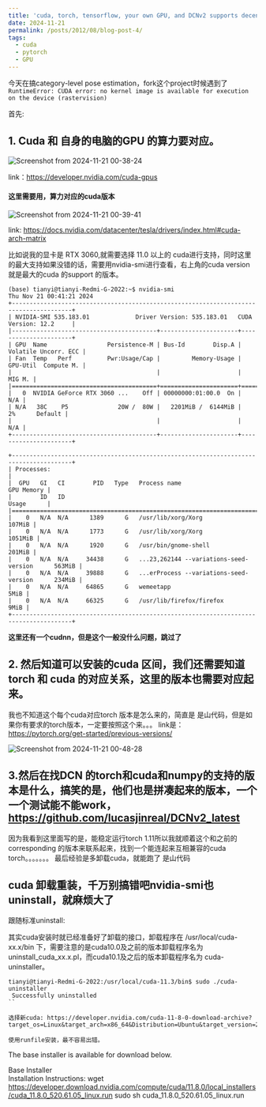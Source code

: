 ```yaml
---
title: 'cuda, torch, tensorflow, your own GPU, and DCNv2 supports decent pytorch such as torch'
date: 2024-11-21
permalink: /posts/2012/08/blog-post-4/
tags:
  - cuda
  - pytorch
  - GPU
---
```


今天在搞category-level pose estimation，fork这个project时候遇到了 `RuntimeError: CUDA error: no kernel image is available for execution on the device (rastervision)`

首先:

## 1. Cuda 和 自身的电脑的GPU 的算力要对应。

![Screenshot from 2024-11-21 00-38-24](https://github.com/user-attachments/assets/6d7774e0-95ca-4bd4-9acc-9b661469d075)

link：https://developer.nvidia.com/cuda-gpus

#### 这里需要用，算力对应的cuda版本 

![Screenshot from 2024-11-21 00-39-41](https://github.com/user-attachments/assets/6abd215d-f01a-442f-8152-5ea430f314bf)

link: https://docs.nvidia.com/datacenter/tesla/drivers/index.html#cuda-arch-matrix

比如说我的显卡是 RTX 3060,就需要选择 11.0 以上的 cuda进行支持，同时这里的最大支持如果没错的话，需要用nvidia-smi进行查看，右上角的cuda version 就是最大的cuda 的support 的版本。

```
(base) tianyi@tianyi-Redmi-G-2022:~$ nvidia-smi
Thu Nov 21 00:41:21 2024       
+---------------------------------------------------------------------------------------+
| NVIDIA-SMI 535.183.01             Driver Version: 535.183.01   CUDA Version: 12.2     |
|-----------------------------------------+----------------------+----------------------+
| GPU  Name                 Persistence-M | Bus-Id        Disp.A | Volatile Uncorr. ECC |
| Fan  Temp   Perf          Pwr:Usage/Cap |         Memory-Usage | GPU-Util  Compute M. |
|                                         |                      |               MIG M. |
|=========================================+======================+======================|
|   0  NVIDIA GeForce RTX 3060 ...    Off | 00000000:01:00.0  On |                  N/A |
| N/A   38C    P5              20W /  80W |   2201MiB /  6144MiB |      2%      Default |
|                                         |                      |                  N/A |
+-----------------------------------------+----------------------+----------------------+
                                                                                         
+---------------------------------------------------------------------------------------+
| Processes:                                                                            |
|  GPU   GI   CI        PID   Type   Process name                            GPU Memory |
|        ID   ID                                                             Usage      |
|=======================================================================================|
|    0   N/A  N/A      1389      G   /usr/lib/xorg/Xorg                          107MiB |
|    0   N/A  N/A      1773      G   /usr/lib/xorg/Xorg                         1051MiB |
|    0   N/A  N/A      1920      G   /usr/bin/gnome-shell                        201MiB |
|    0   N/A  N/A     34438      G   ...23,262144 --variations-seed-version      563MiB |
|    0   N/A  N/A     39888      G   ...erProcess --variations-seed-version      234MiB |
|    0   N/A  N/A     64865      G   wemeetapp                                     5MiB |
|    0   N/A  N/A     66325      G   /usr/lib/firefox/firefox                      9MiB |
+---------------------------------------------------------------------------------------+

```

**这里还有一个cudnn，但是这个一般没什么问题，跳过了**

## 2. 然后知道可以安装的cuda 区间，我们还需要知道 torch 和 cuda 的对应关系，这里的版本也需要对应起来。

我也不知道这个每个cuda对应torch 版本是怎么来的，简直是 是山代码，但是如果你有要求的torch版本，一定要按照这个来。。。
link是： https://pytorch.org/get-started/previous-versions/

![Screenshot from 2024-11-21 00-48-28](https://github.com/user-attachments/assets/a10687ab-5363-46f0-a7d8-c80fe39bb058)


## 3.然后在找DCN 的torch和cuda和numpy的支持的版本是什么，搞笑的是，他们也是拼凑起来的版本，一个一个测试能不能work，https://github.com/lucasjinreal/DCNv2_latest

因为我看到这里面写的是，能稳定运行torch 1.11所以我就顺着这个和之前的corresponding 的版本来联系起来，找到一个能连起来互相兼容的cuda torch。。。。。。。
最后经验是多卸载cuda，就能跑了
是山代码


## cuda 卸载重装，千万别搞错吧nvidia-smi也uninstall，就麻烦大了

跟随标准uninstall:

其实cuda安装时就已经准备好了卸载的接口，卸载程序在 /usr/local/cuda-xx.x/bin 下，需要注意的是cuda10.0及之前的版本卸载程序名为 uninstall_cuda_xx.x.pl，而cuda10.1及之后的版本卸载程序名为 cuda-uninstaller。
```
tianyi@tianyi-Redmi-G-2022:/usr/local/cuda-11.3/bin$ sudo ./cuda-uninstaller 
 Successfully uninstalled 
``

选择新cuda: https://developer.nvidia.com/cuda-11-8-0-download-archive?target_os=Linux&target_arch=x86_64&Distribution=Ubuntu&target_version=20.04&target_type=runfile_local

使用runfile安装，最不容易出错。
```
The base installer is available for download below.

Base Installer	
Installation Instructions:
wget https://developer.download.nvidia.com/compute/cuda/11.8.0/local_installers/cuda_11.8.0_520.61.05_linux.run
sudo sh cuda_11.8.0_520.61.05_linux.run
```
